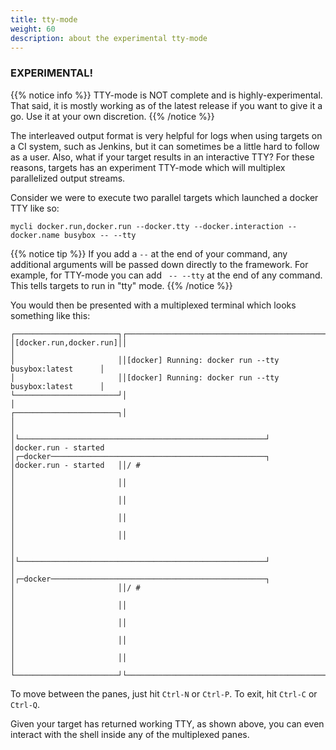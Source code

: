 ```yaml
---
title: tty-mode
weight: 60
description: about the experimental tty-mode
---
```


### EXPERIMENTAL!

{{% notice info %}}
TTY-mode is NOT complete and is highly-experimental. That said, it is mostly working as of the latest release if you want to give it a go. Use it at your own discretion.
{{% /notice %}}

The interleaved output format is very helpful for logs when using targets on a CI system, such as Jenkins, but it can sometimes be a little hard to follow as a user. Also, what if your target results in an interactive TTY? For these reasons, targets has an experiment TTY-mode which will multiplex parallelized output streams.

Consider we were to execute two parallel targets which launched a docker TTY like so:

```
mycli docker.run,docker.run --docker.tty --docker.interaction --docker.name busybox -- --tty
```

{{% notice tip %}}
If you add a ` -- ` at the end of your command, any additional arguments will be passed down directly to the framework. For example, for TTY-mode you can add ` -- --tty` at the end of any command. This tells targets to run in "tty" mode.
{{% /notice %}}

You would then be presented with a multiplexed terminal which looks something like this:

```
┌───────────────────────┐┌───────────────────────────────────────────────────────┐
│[docker.run,docker.run]││                                                       │
│                       ││[docker] Running: docker run --tty busybox:latest      │
│                       ││[docker] Running: docker run --tty busybox:latest      │
└───────────────────────┘│                                                       │
┌───────────────────────┐│                                                       │
│                       │└───────────────────────────────────────────────────────┘
│docker.run - started   │┌─docker────────────────────────────────────────────────┐
│docker.run - started   ││/ #                                                    │
│                       ││                                                       │
│                       ││                                                       │
│                       ││                                                       │
│                       ││                                                       │
│                       │└───────────────────────────────────────────────────────┘
│                       │┌─docker────────────────────────────────────────────────┐
│                       ││/ #                                                    │
│                       ││                                                       │
│                       ││                                                       │
│                       ││                                                       │
│                       ││                                                       │
└───────────────────────┘└───────────────────────────────────────────────────────┘
```

To move between the panes, just hit `Ctrl-N` or `Ctrl-P`. To exit, hit `Ctrl-C` or `Ctrl-Q`.

Given your target has returned working TTY, as shown above, you can even interact
with the shell inside any of the multiplexed panes.


